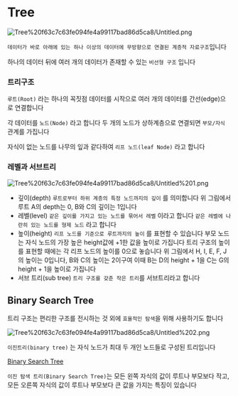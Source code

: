 # Tree

![Tree%20f63c7c63fe094fe4a99117bad86d5ca8/Untitled.png](Tree%20f63c7c63fe094fe4a99117bad86d5ca8/Untitled.png)

`데이터가 바로 아래에 있는 하나 이상의 데이터에 무방향으로 연결된 계층적 자료구조`입니다

하나의 데이터 뒤에 여러 개의 데이터가 존재할 수 있는 `비선형 구조` 입니다

### 트리구조

`루트(Root)` 라는 하나의 꼭짓점 데이터를 시작으로 여러 개의 데이터를 간선(edge)으로 연결합니다

각 데이터를 `노드(Node)` 라고 합니다 두 개의 노드가 상하계층으로 연결되면 `부모/자식` 관계를 가집니다

자식이 없는 노드를 나무의 잎과 같다하여 `리프 노드(leaf Node)` 라고 합니다

### 레벨과 서브트리

![Tree%20f63c7c63fe094fe4a99117bad86d5ca8/Untitled%201.png](Tree%20f63c7c63fe094fe4a99117bad86d5ca8/Untitled%201.png)

- 깊이(depth)
`루트로부터 하위 계층의 특정 노드까지의 깊이` 를 의미합니다
위 그림에서 루트 A의 depth는 0, B와 C의 깊이는 1입니다
- 레벨(level)
`같은 깊이를 가지고 있는 노드를 묶어서 레벨` 이라고 합니다
`같은 레벨에 나란히 있는 노드를 형제 노드` 라고 합니다
- 높이(height)
`리프 노드를 기준으로 루트까지의 높이` 를 표현할 수 있습니다
부모 노드는 자식 노드의 가장 높은 height값에 +1한 값을 높이로 가집니다
트리 구조의 높이를 표현할 때에는 각 리프 노드의 높이를 0으로 놓습니다
위 그림에서 H, I, E, F, J의 높이는 0입니다, B와 C의 높이는 2이구여
이때 B는 D의 height + 1을 C는 G의 height + 1을 높이로 가집니다
- 서브 트리(sub tree)
`트리 구조를 갖춘 작은 트리`를 서브트리라고 합니다

## Binary Search Tree

트리 구조는 편리한 구조를 전시하는 것 외에 `효율적인 탐색`을 위해 사용하기도 합니다

![Tree%20f63c7c63fe094fe4a99117bad86d5ca8/Untitled%202.png](Tree%20f63c7c63fe094fe4a99117bad86d5ca8/Untitled%202.png)

`이진트리(binary tree)` 는 자식 노드가 최대 두 개인 노드들로 구성된 트리입니다

[Binary Search Tree](https://www.notion.so/9f5e4db7b1da4d5eb154ae5da5a7e173)

`이진 탐색 트리(Binary Search Tree)`는 모든 왼쪽 자식의 값이 루트나 부모보다 작고, 모든 오른쪽 자식의 값이 루트나 부모보다 큰 값을 가지는 특징이 있습니다